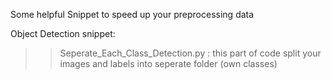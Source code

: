 Some helpful Snippet to speed up your preprocessing data

Object Detection snippet:
  >>  Seperate_Each_Class_Detection.py : this part of code split your images and labels into seperate folder (own classes) 
